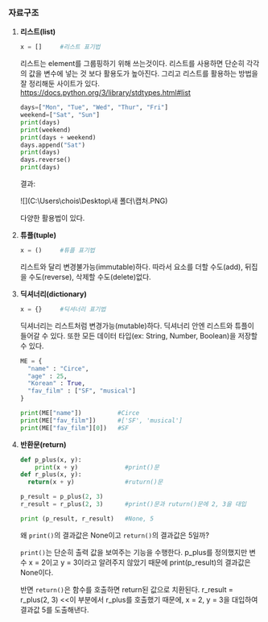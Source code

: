 ### **자료구조**

1. **리스트(list)**

   ```python
   x = []     #리스트 표기법
   ```

   리스트는 element를 그룹핑하기 위해 쓰는것이다. 리스트를 사용하면 단순히 각각의 값을 변수에 넣는 것 보다 활용도가 높아진다. 그리고 리스트를 활용하는 방법을 잘 정리해둔 사이트가 있다. https://docs.python.org/3/library/stdtypes.html#list

   ```python
   days=["Mon", "Tue", "Wed", "Thur", "Fri"]
   weekend=["Sat", "Sun"]
   print(days)
   print(weekend)
   print(days + weekend)
   days.append("Sat")
   print(days)
   days.reverse()
   print(days)
   ```

   결과:

   ![](C:\Users\chois\Desktop\새 폴더\캡처.PNG)

   다양한 활용법이 있다.

   

   

2. **튜플(tuple)**

   ```python
   x = ()     #튜플 표기법
   ```

   리스트와 달리 변경불가능(immutable)하다. 따라서 요소를 더할 수도(add), 뒤집을 수도(reverse), 삭제할 수도(delete)없다. 

   

   

3. **딕셔너리(dictionary)**

   ```python
   x = {}     #딕셔너리 표기법
   ```

   딕셔너리는 리스트처럼 변경가능(mutable)하다. 딕셔너리 안엔 리스트와 튜플이 들어갈 수 있다. 또한 모든 데이터 타입(ex: String, Number, Boolean)을 저장할 수 있다.

   ```python
   ME = {
     "name" : "Circe",
     "age" : 25,
     "Korean" : True, 
     "fav_film" : ["SF", "musical"]
   }
   
   print(ME["name"])          #Circe
   print(ME["fav_film"])      #['SF', 'musical']
   print(ME["fav_film"][0])   #SF
   ```





4. **반환문(return)**

   ```python
   def p_plus(x, y): 
       print(x + y)             #print()문
   def r_plus(x, y):
     return(x + y)              #ruturn()문
   
   p_result = p_plus(2, 3)
   r_result = r_plus(2, 3)      #print()문과 ruturn()문에 2, 3을 대입
   
   print (p_result, r_result)   #None, 5
   ```

   왜 `print()`의 결과값은 None이고 `return()`의 결과값은 5일까?

   `print()`는 단순히 출력 값을 보여주는 기능을 수행한다. p_plus를 정의했지만 변수 x = 2이고 y = 3이라고 알려주지 않았기 때문에 print(p_result)의 결과값은 None이다.

   반면 `return()`은 함수를 호출하면 return된 값으로 치환된다. r_result = r_plus(2, 3)  <<이 부분에서 r_plus를 호출했기 때문에, x = 2, y = 3을 대입하여 결과값 5를 도출해낸다.

   



